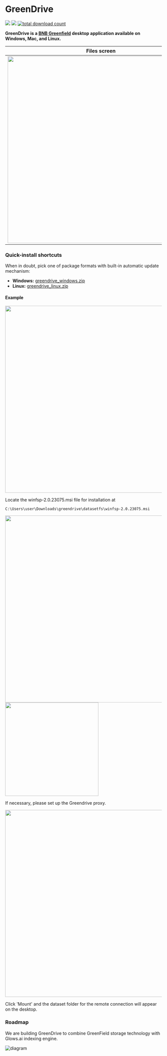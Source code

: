 # GreenDrive

[![](https://img.shields.io/badge/made%20by-greendrive-blue.svg?style=flat-square)](https://greendrive.app/)
[![](https://img.shields.io/badge/project-glows.ai-blue.svg?style=flat-square)](http://glows.ai/)
[![total download count](https://img.shields.io/github/downloads/greendrive/greendrive/total.svg?style=flat-square&label=all%20downloads)](https://github.com/greendrive/greendrive/releases)

**GreenDrive is a [BNB Greenfield](https://greenfield.bnbchain.org/en) desktop application available on Windows, Mac, and Linux.**

| Files screen | Huggingface screen | Transfer screen | Uploading screen | Management screen|
|-------|---------|-------|----------|------|
| <img src="https://github.com/greendrive/greendrive/assets/109056914/0adc36dc-8e46-4d5d-a266-d505baf5b8d0" width="600" height="auto"/> | <img src="https://github.com/greendrive/greendrive/assets/109056914/ffc2296e-fed0-4ae7-889a-007e6ee96b18" width="600" height="auto"/> | <img src="https://github.com/greendrive/greendrive/assets/109056914/6456bbe4-2fd1-4de9-9748-b5f3d089ee2a" width="600" height="auto"/> | <img src="https://github.com/greendrive/greendrive/assets/109056914/8a332081-07cb-4dae-9d03-952ef3533d9a" width="600" height="auto"/> | <img src="https://github.com/greendrive/greendrive/assets/109056914/2c7471b9-15b7-4dca-b9ca-3501fd466cdb" width="600" height="auto"/> |

### Quick-install shortcuts

When in doubt, pick one of package formats with built-in automatic update mechanism:

- **Windows:** [greendrive_windows.zip](https://github.com/greendrive/greendrive/releases/download/v0.9.3/greendrive_windows.zip)
- **Linux:**  [greendrive_linux.zip](https://github.com/greendrive/greendrive/releases/download/v0.9.3/greendrive_linux.zip)

#### Example

<img src="https://github.com/greendrive/greendrive/assets/109056914/ad964935-2779-43e0-aa63-db826a3c87f0" width="600" height="auto"/>

Locate the winfsp-2.0.23075.msi file for installation at 
```
C:\Users\user\Downloads\greendrive\datasetfs\winfsp-2.0.23075.msi
```
<img src="https://github.com/greendrive/greendrive/assets/109056914/edcfcff0-9247-4b10-a0b3-6638446b2501" width="600" height="auto"/>

<img src="https://github.com/greendrive/greendrive/assets/109056914/52017d07-a53b-427e-9b81-ddeba5c4d386" width="300" height="auto"/>

If necessary, please set up the Greendrive proxy.

<img src="https://github.com/greendrive/greendrive/assets/109056914/9d73cfe2-ab08-484f-9ff0-d209743989f0" width="600" height="auto"/>

Click 'Mount' and the dataset folder for the remote connection will appear on the desktop.

### Roadmap

We are building GreenDrive to combine GreenField storage technology with Glows.ai indexing engine.

![diagram](https://github.com/greendrive/greendrive/assets/109056914/d32bc939-5538-435e-9ba5-62ba522aeea5)
